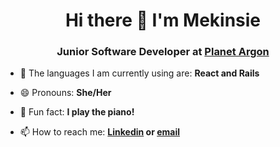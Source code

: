 <h1 align="center">Hi there 👋 I'm Mekinsie</h1>
<h3 align="center">Junior Software Developer at <a href="https://www.planetargon.com/">Planet Argon</a></h3> 

<!--
**mekinsie/mekinsie** is a ✨ _special_ ✨ repository because its `README.md` (this file) appears on your GitHub profile.
- 👯 I’m looking to collaborate on ... 
- 🤔 I’m looking for help with ...
- 💬 Ask me about ... ⚡ 
-->
<!-- - 🔭 I’m currently working on: **a React <a href="https://github.com/mekinsie/sleep-habits">project</a> that allows users to track their sleep habits.**  -->

- 🌱 The languages I am currently using are: **React and Rails** 

- 😄 Pronouns: **She/Her**

- 🎹 Fun fact: **I play the piano!** 

- 📫 How to reach me: **<a href="https://www.linkedin.com/in/mekinsie/" target="_blank">Linkedin</a> or <a href="mailto:mekinsie.aja@gmail.com" target="_blank">email</a></li>**
